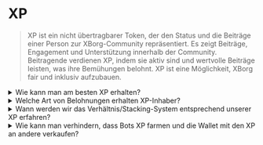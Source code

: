 # XP

> XP ist ein nicht übertragbarer Token, der den Status und die Beiträge einer Person zur XBorg-Community repräsentiert. Es zeigt Beiträge, Engagement und Unterstützung innerhalb der Community. Beitragende verdienen XP, indem sie aktiv sind und wertvolle Beiträge leisten, was ihre Bemühungen belohnt. XP ist eine Möglichkeit, XBorg fair und inklusiv aufzubauen.

<details>

<summary>Wie kann man am besten XP erhalten?</summary>

Derzeit besteht der optimale Ansatz, um Erfahrungspunkte (XP) zu sammeln, darin, aktiv in der Community mitzuwirken. Personen, die weitere Informationen zu diesem Thema wünschen, sind herzlich eingeladen, dem XBorg [Discord](https://discord.gg/xborg) Server beizutreten. Es ist erwähnenswert, dass sich mit der bevorstehenden Veröffentlichung von App V1 die vorherrschende Methode zur Erlangung von XP auf die Nutzung der Anwendung und des Protokolls selbst verlagern wird.

</details>

<details>

<summary>Welche Art von Belohnungen erhalten XP-Inhaber?</summary>

Bestimmte Inhaber von XP-Token haben Anspruch auf eine festgelegte Menge an XBG-Token während des Token Generation Events (TGE), unter bestimmten Bedingungen. Die Anzahl der ausgegebenen Token bleibt bis zur Verteilungsveranstaltung geheim, um opportunistische Engagementstrategien zu verhindern. XP-Inhaber genießen mehrere Vorteile, darunter Rabatte auf XBorg-Produkte, exklusive Drops und Zugang zu separaten Staking-Pools.

</details>

<details>

<summary>Wann werden wir das Verhältnis/Stacking-System entsprechend unserer XP erfahren?</summary>

XP-Inhaber haben Zugang zu dedizierten Staking-Pools, das genaue Verhältnis ist noch nicht bekannt.

</details>

<details>

<summary>Wie kann man verhindern, dass Bots XP farmen und die Wallet mit den XP an andere verkaufen?</summary>

Um die Integrität und Robustheit des XP-Belohnungsmechanismus zu gewährleisten, wird ein Proof-of-Humanity-Protokoll implementiert, um potenzielle Sybil-Angriffe abzuwehren.

</details>